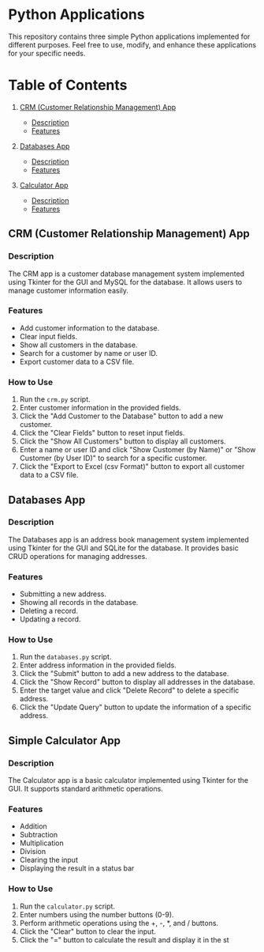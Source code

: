 # Python Applications

This repository contains three simple Python applications implemented for different purposes. Feel free to use, modify, and enhance these applications for your specific needs.

# Table of Contents

1. [CRM (Customer Relationship Management) App](#crm-customer-relationship-management-app)
   - [Description](#description)
   - [Features](#features)

2. [Databases App](#databases-app)
   - [Description](#description)
   - [Features](#features)

3. [Calculator App](#calculator-app)
   - [Description](#description)
   - [Features](#features)

## CRM (Customer Relationship Management) App

### Description

The CRM app is a customer database management system implemented using Tkinter for the GUI and MySQL for the database. It allows users to manage customer information easily.

### Features

- Add customer information to the database.
- Clear input fields.
- Show all customers in the database.
- Search for a customer by name or user ID.
- Export customer data to a CSV file.

### How to Use

1. Run the `crm.py` script.
2. Enter customer information in the provided fields.
3. Click the "Add Customer to the Database" button to add a new customer.
4. Click the "Clear Fields" button to reset input fields.
5. Click the "Show All Customers" button to display all customers.
6. Enter a name or user ID and click "Show Customer (by Name)" or "Show Customer (by User ID)" to search for a specific customer.
7. Click the "Export to Excel (csv Format)" button to export all customer data to a CSV file.

## Databases App

### Description

The Databases app is an address book management system implemented using Tkinter for the GUI and SQLite for the database. It provides basic CRUD operations for managing addresses.

### Features

- Submitting a new address.
- Showing all records in the database.
- Deleting a record.
- Updating a record.

### How to Use

1. Run the `databases.py` script.
2. Enter address information in the provided fields.
3. Click the "Submit" button to add a new address to the database.
4. Click the "Show Record" button to display all addresses in the database.
5. Enter the target value and click "Delete Record" to delete a specific address.
6. Click the "Update Query" button to update the information of a specific address.

## Simple Calculator App

### Description

The Calculator app is a basic calculator implemented using Tkinter for the GUI. It supports standard arithmetic operations.

### Features

- Addition
- Subtraction
- Multiplication
- Division
- Clearing the input
- Displaying the result in a status bar

### How to Use

1. Run the `calculator.py` script.
2. Enter numbers using the number buttons (0-9).
3. Perform arithmetic operations using the +, -, *, and / buttons.
4. Click the "Clear" button to clear the input.
5. Click the "=" button to calculate the result and display it in the st
